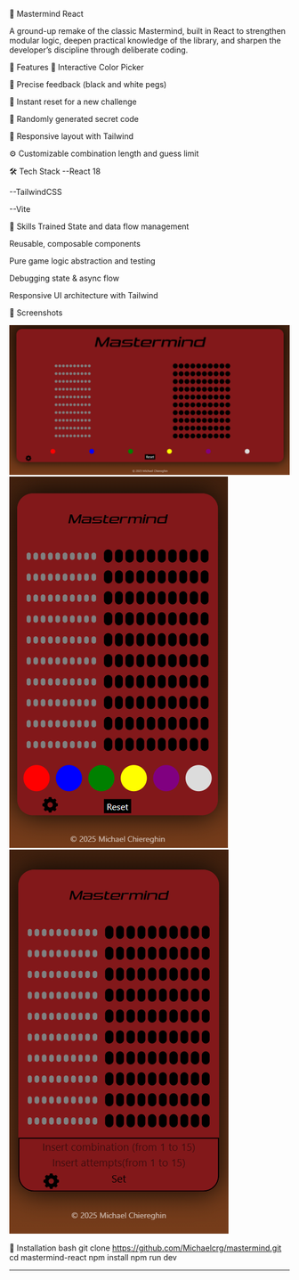 🎯 Mastermind React

A ground-up remake of the classic Mastermind, built in React to strengthen modular logic, deepen practical knowledge of the library, and sharpen the developer’s discipline through deliberate coding.

🚀 Features
🎨 Interactive Color Picker

🧠 Precise feedback (black and white pegs)

🔁 Instant reset for a new challenge

🧩 Randomly generated secret code

📱 Responsive layout with Tailwind

⚙️ Customizable combination length and guess limit

🛠️ Tech Stack
--React 18

--TailwindCSS

--Vite

🧪 Skills Trained
State and data flow management

Reusable, composable components

Pure game logic abstraction and testing

Debugging state & async flow

Responsive UI architecture with Tailwind

📸 Screenshots

![alt text](image.png)
![alt text](image-1.png)
![alt text](image-2.png)

📂 Installation
bash
git clone https://github.com/Michaelcrg/mastermind.git
cd mastermind-react
npm install
npm run dev

---
